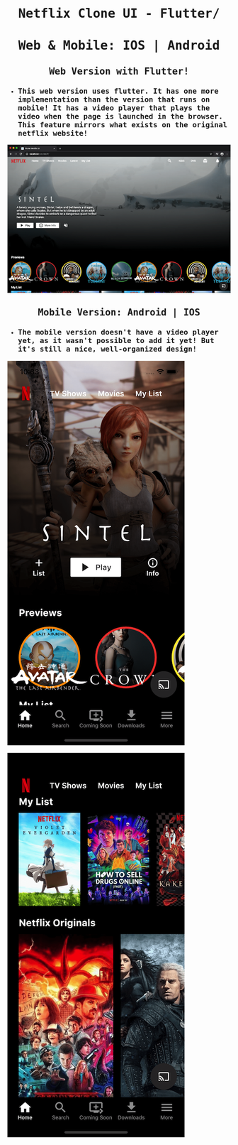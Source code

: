 <samp>

# <p align='center'>Netflix Clone UI - Flutter/<p>
# <p align='center'>Web & Mobile: IOS | Android</p>

## <p align='center'>Web Version with Flutter!</p>
- ### This web version uses flutter. It has one more implementation than the version that runs on mobile! It has a video player that plays the video when the page is launched in the browser. This feature mirrors what exists on the original netflix website!

![Web Screenshot](screenshots/web.png)

## <p align='center'>Mobile Version: Android | IOS</p>

- ### The mobile version doesn't have a video player yet, as it wasn't possible to add it yet! But it's still a nice, well-organized design!

![Mobile Screenshot 1](screenshots/mobile0.png)

![Mobile Screenshot 2](screenshots/mobile1.png)

</samp>